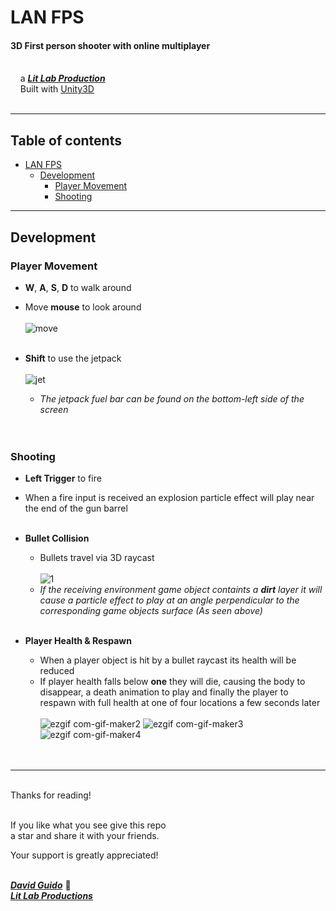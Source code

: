# LAN FPS
  
#### 3D First person shooter with online multiplayer 
<br/>&nbsp;&nbsp;&nbsp;&nbsp;a [***Lit Lab Production***](https://www.litlabproductions.com)<br/>
&nbsp;&nbsp;&nbsp;&nbsp;Built with [Unity3D](https://github.com/Unity-Technologies) <br><br>
***

## Table of contents
- [LAN FPS](#lan-fps)
  - [Development](#development)
    - [Player Movement](#player-movement)
    - [Shooting](#shooting)

***

## Development 

### Player Movement
  * **W**, **A**, **S**, **D** to walk around
  * Move **mouse** to look around<br><br>
![move](https://user-images.githubusercontent.com/34845402/134239996-089da7ed-ad54-4cb5-b538-738040f9bd60.gif)
 <br><br>

  * **Shift** to use the jetpack <br><br>
![jet](https://user-images.githubusercontent.com/34845402/134240408-93de09e6-546f-40f4-9aba-cfd23483f23f.gif)
      * *The jetpack fuel bar can be found on the bottom-left side of the screen*
<br><br><br>

### Shooting 
  * **Left Trigger** to fire <br>
  * When a fire input is received an explosion particle effect will play near the end of the gun barrel <br><br>

  * **Bullet Collision** 
      * Bullets travel via 3D raycast <br><br>
![1](https://user-images.githubusercontent.com/34845402/134242779-54b4e7cf-5cb8-4aa3-b9fd-a0cc5102427c.gif)
      * *If the receiving environment game object containts a **dirt** layer it will cause a particle effect to play at an angle perpendicular to the corresponding game objects surface (As seen above)* <br><br>

  * **Player Health & Respawn** 
      * When a player object is hit by a bullet raycast its health will be reduced
      * If player health falls below **one** they will die, causing the body to disappear, a death animation to play and finally the player to respawn with full health at one of four locations a few seconds later <br><br>
![ezgif com-gif-maker2](https://user-images.githubusercontent.com/34845402/134246613-fa63353c-a9d3-43cd-9de3-e0ba19185de8.gif)
![ezgif com-gif-maker3](https://user-images.githubusercontent.com/34845402/134246621-cb12eb2c-717f-423e-bd97-7af440632061.gif)
![ezgif com-gif-maker4](https://user-images.githubusercontent.com/34845402/134246718-81fc0f99-29e6-4ad4-8947-3333807a2d34.gif)
<br><br><br>

***

<br/>
Thanks for reading!<br/><br/>
 
If you like what you see give this repo  
a star and share it with your friends.

Your support is greatly appreciated!<br/><br/>


[***David Guido***](https://www.litlabproductions.com/resume-view) :rocket:  
[***Lit Lab Productions***](https://www.litlabproductions.com)
<br/><br/>
